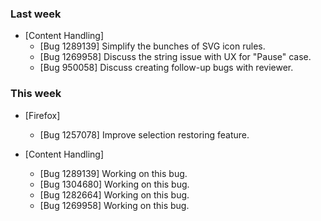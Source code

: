 ### Last week

* [Content Handling]
  - [Bug 1289139] Simplify the bunches of SVG icon rules.
  - [Bug 1269958] Discuss the string issue with UX for "Pause" case.
  - [Bug 950058] Discuss creating follow-up bugs with reviewer.

### This week

* [Firefox]
  - [Bug 1257078] Improve selection restoring feature.

* [Content Handling]
  - [Bug 1289139] Working on this bug.
  - [Bug 1304680] Working on this bug.
  - [Bug 1282664] Working on this bug.
  - [Bug 1269958] Working on this bug.
